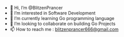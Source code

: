 - 👋 Hi, I’m @BlitzenPrancer
- 👀 I’m interested in Software Development
- 🌱 I’m currently learning Go programming language
- 💞️ I’m looking to collaborate on building Go Projects
- 📫 How to reach me : blitzenprancer666@gmail.com

<!---
BlitzenPrancer/BlitzenPrancer is a ✨ special ✨ repository because its `README.md` (this file) appears on your GitHub profile.
You can click the Preview link to take a look at your changes.
--->
